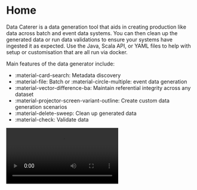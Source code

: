 # Home

Data Caterer is a data generation tool that aids in creating production like data across batch and event data systems.
You can then clean up the generated data or run data validations to ensure your systems have ingested it as expected.
Use the Java, Scala API, or YAML files to help with setup or customisation that are all run via docker.
  
Main features of the data generator include:
  
- :material-card-search: Metadata discovery
- :material-file: Batch or :material-circle-multiple: event data generation
- :material-vector-difference-ba: Maintain referential integrity across any dataset
- :material-projector-screen-variant-outline: Create custom data generation scenarios
- :material-delete-sweep: Clean up generated data
- :material-check: Validate data

<video src="https://github.com/pflooky/data-caterer-docs/assets/26299147/d853241b-7c7e-4943-aefe-4002b848edf5" controls="controls" style="max-width: 730px;">
</video>

